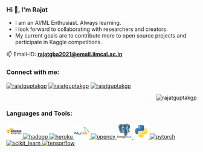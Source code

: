 ### Hi 👋, I'm Rajat

- I am an AI/ML Enthusiast. Always learning.
- I look forward to collaborating with researchers and creators.
- My current goals are to contribute more to open source projects and participate in Kaggle competitions.

📫 Email-ID: **rajatgba2021@email.iimcal.ac.in**

<h3 align="left">Connect with me:</h3>
<p align="left">
<a href="https://linkedin.com/in/rajatguptakgp" target="blank"><img align="center" src="https://camo.githubusercontent.com/c8a9c5b414cd812ad6a97a46c29af67239ddaeae08c41724ff7d945fb4c047e5/68747470733a2f2f6564656e742e6769746875622e696f2f537570657254696e7949636f6e732f696d616765732f7376672f6c696e6b6564696e2e737667" alt="rajatguptakgp" height="30" width="40" /></a>
<a href="https://www.codechef.com/users/rajatguptakgp" target="blank"><img align="center" src="https://cdn.jsdelivr.net/npm/simple-icons@3.1.0/icons/codechef.svg" alt="rajatguptakgp" height="30" width="40" /></a>
<a href="https://www.hackerrank.com/rajatguptakgp" target="blank"><img align="center" src="https://upload.wikimedia.org/wikipedia/commons/6/6a/Hackerrank_meaningful_logo.svg" alt="rajatguptakgp" height="30" width="40" /></a>
</p>
<p>&nbsp;<img align="right" src="https://github-readme-stats.vercel.app/api?username=rajatguptakgp&count_private=true&show_icons=true&locale=en&hide=prs,contribs" alt="rajatguptakgp" /></p>
<h3 align="left">Languages and Tools:</h3>
<p align="left"> <a href="https://aws.amazon.com" target="_blank"> <img src="https://raw.githubusercontent.com/devicons/devicon/master/icons/amazonwebservices/amazonwebservices-original-wordmark.svg" alt="aws" width="40" height="40"/> </a> <a href="https://hadoop.apache.org/" target="_blank"> <img src="https://www.vectorlogo.zone/logos/apache_hadoop/apache_hadoop-icon.svg" alt="hadoop" width="40" height="40"/> </a> <a href="https://heroku.com" target="_blank"> <img src="https://www.vectorlogo.zone/logos/heroku/heroku-icon.svg" alt="heroku" width="40" height="40"/> </a> <a href="https://www.mysql.com/" target="_blank"> <img src="https://raw.githubusercontent.com/devicons/devicon/master/icons/mysql/mysql-original-wordmark.svg" alt="mysql" width="40" height="40"/> </a> <a href="https://opencv.org/" target="_blank"> <img src="https://www.vectorlogo.zone/logos/opencv/opencv-icon.svg" alt="opencv" width="40" height="40"/> </a> <a href="https://www.postgresql.org" target="_blank"> <img src="https://raw.githubusercontent.com/devicons/devicon/master/icons/postgresql/postgresql-original-wordmark.svg" alt="postgresql" width="40" height="40"/> </a> <a href="https://www.python.org" target="_blank"> <img src="https://raw.githubusercontent.com/devicons/devicon/master/icons/python/python-original.svg" alt="python" width="40" height="40"/> </a> <a href="https://pytorch.org/" target="_blank"> <img src="https://www.vectorlogo.zone/logos/pytorch/pytorch-icon.svg" alt="pytorch" width="40" height="40"/> </a> <a href="https://scikit-learn.org/" target="_blank"> <img src="https://upload.wikimedia.org/wikipedia/commons/0/05/Scikit_learn_logo_small.svg" alt="scikit_learn" width="40" height="40"/> </a> <a href="https://www.tensorflow.org" target="_blank"> <img src="https://www.vectorlogo.zone/logos/tensorflow/tensorflow-icon.svg" alt="tensorflow" width="40" height="40"/> </a> </p>
